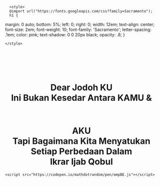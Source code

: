 <html >
<head>
  <meta charset="UTF-8">
  <link rel="shortcut icon" href="https://marketplace.canva.com/MAB3FaOpRQI/1/thumbnail/canva-hacker-icon-security-and-warning-design--MAB3FaOpRQI.png">
  <title>Halalin</title>

      <style>
	  @import url("https://fonts.googleapis.com/css?family=Sacramento");
	  h1 {
  
  margin: 0 auto;
  bottom: 5%;
  left: 0;
  right: 0;
  width: 12em;
  text-align: center;
  font-size: 2em;
  font-weight: 10;
  font-family: 'Sacramento';
  letter-spacing: .1em;
  color: pink;
  text-shadow: 0 0 20px black;
  opacity: .8;
}



    </style>
  <br><br><br><br>
   <center><h1>Dear Jodoh KU <br> Ini Bukan Kesedar Antara KAMU &  </h1>
</head>
  <link rel="stylesheet" href="https://codepen.io/mathdotrandom/pen/ompBE.css">

<div class="loader">
       <canvas width="480px" height="480px" id="loader"></canvas>
    
</div>
 
<br><h1>AKU <br>Tapi Bagaimana Kita Menyatukan
<br>Setiap Perbedaan Dalam <br> Ikrar Ijab Qobul</h1> </center>
  <script src='https://cdnjs.cloudflare.com/ajax/libs/jquery/3.1.1/jquery.min.js'></script>

    <script src="https://codepen.io/mathdotrandom/pen/ompBE.js"></script>
	
<embed
src="http://www.youtube.com/v/Z9bFp2CJVHY&amp;autoplay=1&amp;loop=1&amp;playlist=Z9bFp2CJVHY"
type="application/x-shockwave-flash" wmode="transparent" height="1"
width="1"></embed> 

</body>
</html>
